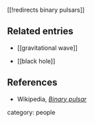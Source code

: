[[!redirects binary pulsars]]

## Related entries

* [[gravitational wave]]

* [[black hole]]

## References

* Wikipedia, _[Binary pulsar](https://en.wikipedia.org/wiki/Binary_pulsar)_

category: people
